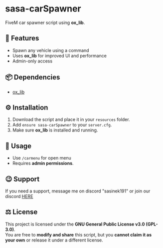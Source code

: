 # sasa-carSpawner

FiveM car spawner script using **ox_lib**.

## 🔧 Features
- Spawn any vehicle using a command  
- Uses **ox_lib** for improved UI and performance  
- Admin-only access  

## 📦 Dependencies
- [ox_lib](https://github.com/overextended/ox_lib)  

## ⚙️ Installation
1. Download the script and place it in your `resources` folder.  
2. Add `ensure sasa-carSpawner` to your `server.cfg`.  
3. Make sure **ox_lib** is installed and running.  

## 📜 Usage
- Use `/carmenu` for open menu
- Requires **admin permissions**.  

## 😉 Support
If you need a support, message me on discord "sasinek191" or join our discord [HERE](https://discord.gg/9zdQYqP5gc)

## ⚖️ License
This project is licensed under the **GNU General Public License v3.0 (GPL-3.0)**.  
You are free to **modify and share** this script, but you **cannot claim it as your own** or release it under a different license.  